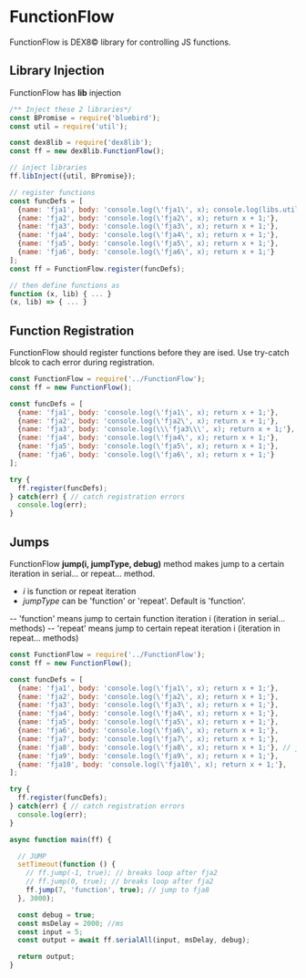 # FunctionFlow
FunctionFlow is DEX8&copy; library for controlling JS functions.


## Library Injection
FunctionFlow has **lib** injection
```javascript
/** Inject these 2 libraries*/
const BPromise = require('bluebird');
const util = require('util');

const dex8lib = require('dex8lib');
const ff = new dex8lib.FunctionFlow();

// inject libraries
ff.libInject({util, BPromise});

// register functions
const funcDefs = [
  {name: 'fja1', body: 'console.log(\'fja1\', x); console.log(libs.util.inspect(libs.BPromise)); return x + 1;'},
  {name: 'fja2', body: 'console.log(\'fja2\', x); return x + 1;'},
  {name: 'fja3', body: 'console.log(\'fja3\', x); return x + 1;'},
  {name: 'fja4', body: 'console.log(\'fja4\', x); return x + 1;'},
  {name: 'fja5', body: 'console.log(\'fja5\', x); return x + 1;'},
  {name: 'fja6', body: 'console.log(\'fja6\', x); return x + 1;'}
];
const ff = FunctionFlow.register(funcDefs);

// then define functions as
function (x, lib) { ... }
(x, lib) => { ... }
```


## Function Registration
FunctionFlow should register functions before they are ised.
Use try-catch blcok to cach error during registration.
```javascript
const FunctionFlow = require('../FunctionFlow');
const ff = new FunctionFlow();

const funcDefs = [
  {name: 'fja1', body: 'console.log(\'fja1\', x); return x + 1;'},
  {name: 'fja2', body: 'console.log(\'fja2\', x); return x + 1;'},
  {name: 'fja3', body: 'console.log(\\\'fja3\\\', x); return x + 1;'}, // bad function definition
  {name: 'fja4', body: 'console.log(\'fja4\', x); return x + 1;'},
  {name: 'fja5', body: 'console.log(\'fja5\', x); return x + 1;'},
  {name: 'fja6', body: 'console.log(\'fja6\', x); return x + 1;'}
];

try {
  ff.register(funcDefs);
} catch(err) { // catch registration errors
  console.log(err);
}
```


## Jumps
FunctionFlow **jump(i, jumpType, debug)** method makes jump to a certain iteration in serial... or repeat... method.
- *i* is function or repeat iteration
- *jumpType* can be 'function' or 'repeat'. Default is 'function'.

-- 'function' means jump to certain function iteration i (iteration in serial... methods)
-- 'repeat' means jump to certain repeat iteration i (iteration in repeat... methods)

```javascript
const FunctionFlow = require('../FunctionFlow');
const ff = new FunctionFlow();

const funcDefs = [
  {name: 'fja1', body: 'console.log(\'fja1\', x); return x + 1;'},
  {name: 'fja2', body: 'console.log(\'fja2\', x); return x + 1;'},
  {name: 'fja3', body: 'console.log(\'fja3\', x); return x + 1;'},
  {name: 'fja4', body: 'console.log(\'fja4\', x); return x + 1;'},
  {name: 'fja5', body: 'console.log(\'fja5\', x); return x + 1;'},
  {name: 'fja6', body: 'console.log(\'fja6\', x); return x + 1;'},
  {name: 'fja7', body: 'console.log(\'fja7\', x); return x + 1;'},
  {name: 'fja8', body: 'console.log(\'fja8\', x); return x + 1;'}, // jump here after 3000ms
  {name: 'fja9', body: 'console.log(\'fja9\', x); return x + 1;'},
  {name: 'fja10', body: 'console.log(\'fja10\', x); return x + 1;'},
];

try {
  ff.register(funcDefs);
} catch(err) { // catch registration errors
  console.log(err);
}

async function main(ff) {

  // JUMP
  setTimeout(function () {
    // ff.jump(-1, true); // breaks loop after fja2
    // ff.jump(0, true); // breaks loop after fja2
    ff.jump(7, 'function', true); // jump to fja8
  }, 3000);

  const debug = true;
  const msDelay = 2000; //ms
  const input = 5;
  const output = await ff.serialAll(input, msDelay, debug);

  return output;
}
```
